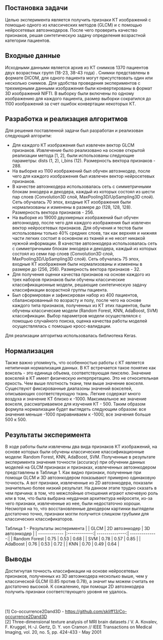 ## Постановка задачи
Целью эксперимента является получить признаки КТ изображений с помощью одного из классических методов (GLCM) и с помощью нейросетевых автоэнкодеров. После чего проверить качество признаков, решая синтетическую задачу определения возрастной категории пациентов.
 
## Входные данные
Исходными данными является архив из КТ снимков 1370 пациентов двух возрастных групп (18-23, 38-43 года) . Снимки представлены в формате DICOM, для одного пациента могут присутствовать один или несколько снимков. Для удобства проведения экспериментов с трехмерными данными изображения были конвертированы в формат 3D изображений NIFTI. В выборку были включены по одному изображению для каждого пациента, размер выборки сократился до 1100 изображений за счет ошибок конвертации некоторых КТ.
 
## Разработка и реализация алгоритмов
Для решения поставленной задачи был разработан и реализован следующий алгоритм:
- Для каждого КТ изображения был извлечен вектор GLCM признаков. Извлечение было реализовано на основе открытой реализации метода [1, 2], были использованы следующие параметры: dists (1, 2), i_bins (12). Размерность вектора признаков - 288.
- На выборке из 1100 изображений был обучен автоэнкодер, после чего для каждого изображения был извлечен вектор нейросетевых признаков.
- В качестве автоэнкодера использовалась сеть с симметричными блокам энкодера и декодера, каждый из которых состоял из шести пар слоев (Convolution3D слой, MaxPooling3D/UpSampling3D слой). Сеть обучалась 70 эпох, входные КТ изображения были нормализованы и изменены в размере до (128, 128, 128). Размерность вектора признаков - 256. 
- На выборке из 19000 двухмерных изображений был обучен автоэнкодер, после чего для каждого изображения был извлечен вектор нейросетевых признаков. Для обучения и тестов были использованы только 40% средних слоев, так как верхняя и нижняя части легких состоит в основном из тканей и не несет никакой нужной информации. 
В качестве автоэнкодера использовалась сеть с симметричными блокам энкодера и декодера, каждый из которых состоял из семи пар слоев (Convolution3D слой, MaxPooling3D/UpSampling3D слой). Сеть обучалась 75 эпох, входные КТ изображения были нормализованы и изменены в размере до (256, 256). Размерность вектора признаков - 32.
- Для получения оценки качества признаков на основе каждого из трех наборов признаков были обучены классические классификационные модели, решающие синтетическую задачу классификации возрастной группы пациента. 
- Был сформирован и зафиксирован набор из 400 пациентов, сбалансированный по возрасту и полу, после чего на основе каждого типа признаков, полученных из КТ этих пациентов, были обучены классические модели (Random Forest, KNN, AdaBoost, SVM) классификации. Выбор параметров модели осуществлялся с помощью случайного поиска, оценка качества работы моделей осуществлялась с помощью кросс-валидации.

Для реализации алгоритма использовалась библиотека Keras. 

## Нормализация
Также важно упомянуть, что особенностью работы с КТ является нетипичная нормализация данных. В КТ встречается такое понятие как воксель - это единица объема, соответствующая пикселю. Значение вокселей в КТ имеет физическую интерпретацию. Это не относительная яркость. Чем выше плотность ткани, тем выше значение вокселя. Существуют фиксированные диапазоны значений вокселей, описывающих соответствующую ткань. Легкие содержат много воздуха и значение КT близко к -1000. Максимальное же значение вокселя, рассматриваемое для изучения КТ - 500. Таким образом формула нормализации будет выглядеть следующим образом: все значения меньше -1000 приравниваем к -1000, все значения больше 500 к 500.

## Результаты эксперимента
В ходе работы были извлечены два вида признаков КТ изображений, на основе которых были обучены классические классификационные модели: Random Forest, KNN, AdaBoost, SVM. Полученные в результате эксперимента значения точности (accuracy) при обучении данных моделей на  GLCM признаках и признаках, извлеченных автоэнкодером представлены в Таблице 1.
Как видно признаки, полученные при помощи GLCM и 3D автоэнкодером показывают примерно одинаковую точность. А вот признаки, извлеченные из 2D автоэнкодера, показали значительно более низкий результат. На данном этапе трудно сказать в чем причина: в том, что межслойные отношения играют ключевую роль или в том, что была выбрана неудачная архитектура нейросети, из-за чего признаки, извлеченные из нее, были недостаточно хороши. Несмотря на то, что восстановленные декодером картинки выглядели достаточно точно, признаки могли получится слишком грубыми для классических классификаторов.
 
Таблица 1 - Результаты эксперимента
|               | GLCM          | 2D автоэнкодер  | 3D автоэнкодер |
| ------------- |:-------------:| ---------------:| --------------:|
| Random Forest | 0.75          | 0.53            | 0.68           |
| SVM           | 0.78          | 0.57            | 0.85           |
| AdaBoost      | 0.76          | 0.53            | 0.72           |
| KNN           | 0.70          | 0.49            | 0.64           |

## Выводы
Достигнутая точность классификации на основе нейросетевых признаков, полученных из 3D автоэнкодера несколько выше, чем у классической GLCM (0.85 против 0.78), а значит мы можем считать ее достаточно высокой. К сожалению, при помощи 2D автоэнкодера получить признаки соответствующего уровня не удалось. 

<br><br>
[1] Co-occurrence2Dand3D - https://github.com/skliff13/Co-occurrence2Dand3D
<br>
[2] Three-dimensional texture analysis of MRI brain datasets / V. A. Kovalev, F. Kruggel, H.-J. Gertz, D. Y. von Cramon //  IEEE Transactions on Medical Imaging, vol. 20, no. 5, pp. 424-433 - May 2001

